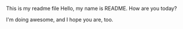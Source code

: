 This is my readme file
Hello, my name is README. How are you today?

I'm doing awesome, and I hope you are, too.

